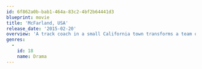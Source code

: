 ```yaml
---
id: 6f862a0b-bab1-464a-83c2-4bf2b64441d3
blueprint: movie
title: 'McFarland, USA'
release_date: '2015-02-20'
overview: 'A track coach in a small California town transforms a team of athletes into championship contenders.'
genres:
  -
    id: 18
    name: Drama
---
```

